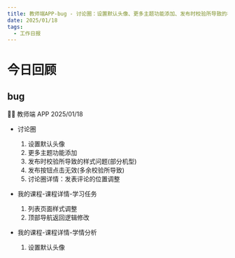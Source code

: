 ```yaml
---
title: 教师端APP-bug - 讨论圈：设置默认头像、更多主题功能添加、发布时校验所导致的样式问题(部分机型)、发布按钮点击无效(多余校验所导致)、讨论圈详情：发表评论的位置调整；学习任务：列表页面样式调整、顶部导航返回逻辑修改；学情分析：设置默认头像
date: 2025/01/18
tags:
  - 工作日报
---
```


# 今日回顾

## bug

👨‍🏫 教师端 APP 2025/01/18

- 讨论圈

  1. 设置默认头像
  2. 更多主题功能添加
  3. 发布时校验所导致的样式问题(部分机型)
  4. 发布按钮点击无效(多余校验所导致)
  5. 讨论圈详情：发表评论的位置调整

- 我的课程-课程详情-学习任务

  1. 列表页面样式调整
  2. 顶部导航返回逻辑修改

- 我的课程-课程详情-学情分析
  1. 设置默认头像
